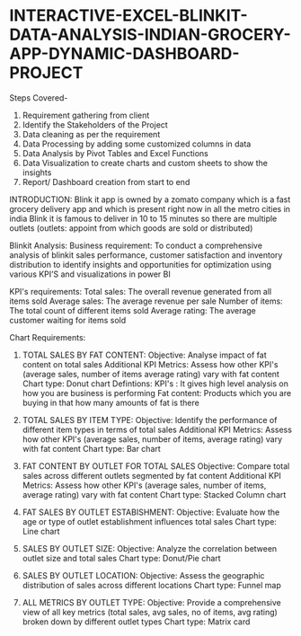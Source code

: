 # INTERACTIVE-EXCEL-BLINKIT-DATA-ANALYSIS-INDIAN-GROCERY-APP-DYNAMIC-DASHBOARD-PROJECT

Steps Covered-
1. Requirement gathering from client
2. Identify the Stakeholders of the Project
3. Data cleaning as per the requirement
4. Data Processing by adding some customized columns in data
5. Data Analysis by Pivot Tables and Excel Functions
6. Data Visualization to create charts and custom sheets to show the insights
7. Report/ Dashboard creation from start to end

INTRODUCTION:
Blink it app is owned by a zomato company which is a fast grocery delivery app and which is present right now in all the metro cities in india 
Blink it is famous to deliver in 10 to 15 minutes so there are multiple outlets (outlets: appoint from which goods are sold or distributed)

Blinkit Analysis:
Business requirement: 
To conduct a comprehensive analysis of blinkit sales performance, customer satisfaction and inventory distribution to identify insights and opportunities for optimization using various KPI’S and visualizations in power BI

KPI's requirements:
Total sales: The overall revenue generated from all items sold
Average sales: The average revenue per sale 
Number of items: The total count of different items sold
Average rating: The average customer waiting for items sold

Chart Requirements:
1. TOTAL SALES BY FAT CONTENT:
Objective: Analyse impact of fat content on total sales 
Additional KPI Metrics: Assess how other KPI's (average sales,  number of items average rating) vary with fat content
 Chart type: Donut chart
Defintions:
KPI's : It gives high level analysis on how you are business is performing 
Fat content: Products which you are buying in that how many amounts of fat is there

2. TOTAL SALES BY ITEM TYPE:
Objective: Identify the performance of different item types in  terms of total sales
Additional KPI Metrics: Assess how other KPI's (average sales, number of items, average rating) vary with fat content
 Chart type: Bar chart

3. FAT CONTENT BY OUTLET FOR TOTAL SALES
Objective: Compare total sales across different outlets segmented by fat content
Additional KPI Metrics: Assess how other KPI's (average sales, number of items, average rating) vary with fat content
 Chart type: Stacked Column chart

4. FAT SALES BY OUTLET ESTABISHMENT:
Objective: Evaluate how the age or type of outlet establishment influences total sales
Chart type: Line chart

5. SALES BY OUTLET SIZE:
Objective: Analyze the correlation between outlet size and total sales
Chart type: Donut/Pie chart

6. SALES BY OUTLET LOCATION:
Objective: Assess the geographic distribution of sales across different locations
Chart type: Funnel map

7. ALL METRICS BY OUTLET TYPE:
Objective: Provide a comprehensive view of all key metrics (total sales, avg sales, no of items, avg rating) broken down by different outlet types
Chart type: Matrix card











